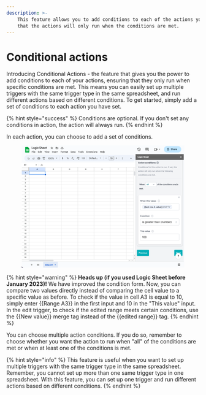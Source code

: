 ```yaml
---
description: >-
    This feature allows you to add conditions to each of the actions you set, so
    that the actions will only run when the conditions are met.
---
```


# Conditional actions

Introducing Conditional Actions - the feature that gives you the power to add conditions to each of your actions, ensuring that they only run when specific conditions are met. This means you can easily set up multiple triggers with the same trigger type in the same spreadsheet, and run different actions based on different conditions. To get started, simply add a set of conditions to each action you have set.&#x20;

{% hint style="success" %}
Conditions are optional. If you don't set any conditions in action, the action will always run.
{% endhint %}

In each action, you can choose to add a set of conditions.&#x20;

<figure><img src="../../.gitbook/img/action-condition.png" alt=""><figcaption></figcaption></figure>

{% hint style="warning" %}
**Heads up (if you used Logic Sheet before January 2023)!** We have improved the condition form. Now, you can compare two values directly instead of comparing the cell value to a specific value as before. To check if the value in cell A3 is equal to 10, simply enter \{{Range A3\}} in the first input and 10 in the "This value" input. In the edit trigger, to check if the edited range meets certain conditions, use the \{{New value\}} merge tag instead of the \{{edited range\}} tag.
{% endhint %}

You can choose multiple action conditions. If you do so, remember to choose whether you want the action to run when "all" of the conditions are met or when at least one of the conditions is met.

{% hint style="info" %}
This feature is useful when you want to set up multiple triggers with the same trigger type in the same spreadsheet. Remember, you cannot set up more than one same trigger type in one spreadsheet. With this feature, you can set up one trigger and run different actions based on different conditions.
{% endhint %}
